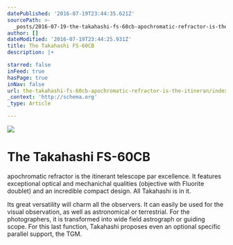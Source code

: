 ```yaml
---
datePublished: '2016-07-19T23:44:35.621Z'
sourcePath: >-
  _posts/2016-07-19-the-takahashi-fs-60cb-apochromatic-refractor-is-the-itineran.md
author: []
dateModified: '2016-07-19T23:44:25.931Z'
title: The Takahashi FS-60CB
description: |+

starred: false
inFeed: true
hasPage: true
inNav: false
url: the-takahashi-fs-60cb-apochromatic-refractor-is-the-itineran/index.html
_context: 'http://schema.org'
_type: Article

---
```

![
](https://the-grid-user-content.s3-us-west-2.amazonaws.com/140c28c9-080c-434e-b970-2f89a1744dec.jpg)

# The Takahashi FS-60CB

apochromatic refractor is the itinerant telescope par excellence. It features exceptional optical and mechanichal qualities (objective with Fluorite doublet) and an incredible compact design. All Takahashi is in it.

Its great versatility will charm all the observers. It can easily be used for the visual observation, as well as astronomical or terrestrial. For the photographers, it is transformed into wide field astrograph or guiding scope. For this last function, Takahashi proposes even an optional specific parallel support, the TGM.